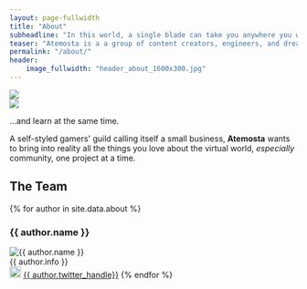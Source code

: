 ```yaml
---
layout: page-fullwidth
title: "About"
subheadline: "In this world, a single blade can take you anywhere you want to go"
teaser: "Atemosta is a a group of content creators, engineers, and dreamers who have come together, to bring you together. Through the skills we have mastered and the hobbies we are passionate about, we want to try to give something back..."
permalink: "/about/"
header:
    image_fullwidth: "header_about_1600x300.jpg"
---
```


<div class="row">
  <div class="large-6 columns">
      <img src="{{site.url}}/images/about_img1_raw.jpg">
  </div>
  <div class="large-6 columns">
      <img src="{{site.url}}/images/about_img2_raw.jpg">
  </div>
</div>

...and learn at the same time.

A self-styled gamers' guild calling itself a small business, **Atemosta** wants to bring into reality all the things you love about the virtual world, *especially* community, one project at a time.

## The Team
{% for author in site.data.about %}
  <h3>{{ author.name }}</h3>
  <img src="{{ site.url }}/{{ author.avi }}" alt="{{ author.name }}" /><br>
  {{ author.info }} <br>
  <img src="{{ site.url }}/images/icon/Twitter_Social_Icon_Circle_Color.png" alt="{{ author.twitter }}" height="20" width="20" />
  <a href="{{ author.twitter_url }}">{{ author.twitter_handle}}</a>
{% endfor %}
